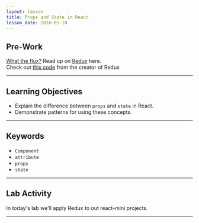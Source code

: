 ```yaml
---
layout: lesson
title: Props and State in React
lesson_date: 2016-05-10
---
```


## Pre-Work

[What the flux?](https://www.udemy.com/learn-facebook-flux-architecture-for-web-applications/)
Read up on [Redux](http://www.youhavetolearncomputers.com/blog/2015/9/15/a-conceptual-overview-of-redux-or-how-i-fell-in-love-with-a-javascript-state-container) here. <br>
Check out [this code](https://twitter.com/dan_abramov/status/622878422059089920) from the creator of Redux

---
## Learning Objectives

- Explain the difference between `props` and `state` in React.
- Demonstrate patterns for using these concepts.

---

## Keywords

- `Component`
- `attribute`
- `props`
- `state`

---

## Lab Activity

In today's lab we'll apply Redux to out react-mini projects.


---
